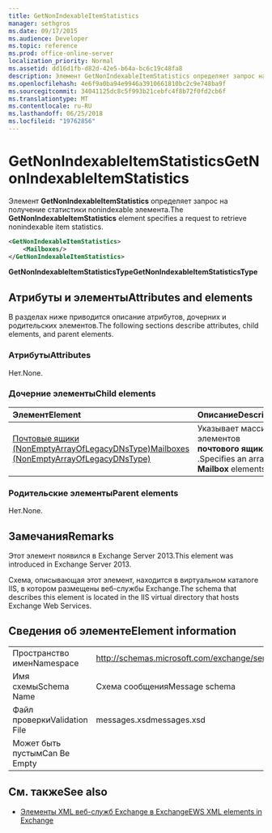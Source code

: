 ```yaml
---
title: GetNonIndexableItemStatistics
manager: sethgros
ms.date: 09/17/2015
ms.audience: Developer
ms.topic: reference
ms.prod: office-online-server
localization_priority: Normal
ms.assetid: dd16d1fb-d82d-42e5-b64a-bc6c19c48fa8
description: Элемент GetNonIndexableItemStatistics определяет запрос на получение статистики nonindexable элемента.
ms.openlocfilehash: 4e6f9a0ba94e9946a3910661810bc2c9e748ba9f
ms.sourcegitcommit: 34041125dc8c5f993b21cebfc4f8b72f0fd2cb6f
ms.translationtype: MT
ms.contentlocale: ru-RU
ms.lasthandoff: 06/25/2018
ms.locfileid: "19762856"
---
```

# <a name="getnonindexableitemstatistics"></a><span data-ttu-id="87e67-103">GetNonIndexableItemStatistics</span><span class="sxs-lookup"><span data-stu-id="87e67-103">GetNonIndexableItemStatistics</span></span>

<span data-ttu-id="87e67-104">Элемент **GetNonIndexableItemStatistics** определяет запрос на получение статистики nonindexable элемента.</span><span class="sxs-lookup"><span data-stu-id="87e67-104">The **GetNonIndexableItemStatistics** element specifies a request to retrieve nonindexable item statistics.</span></span> 
  
```XML
<GetNonIndexableItemStatistics>
    <Mailboxes/>
</GetNonIndexableItemStatistics>
```

 <span data-ttu-id="87e67-105">**GetNonIndexableItemStatisticsType**</span><span class="sxs-lookup"><span data-stu-id="87e67-105">**GetNonIndexableItemStatisticsType**</span></span>
## <a name="attributes-and-elements"></a><span data-ttu-id="87e67-106">Атрибуты и элементы</span><span class="sxs-lookup"><span data-stu-id="87e67-106">Attributes and elements</span></span>

<span data-ttu-id="87e67-107">В разделах ниже приводится описание атрибутов, дочерних и родительских элементов.</span><span class="sxs-lookup"><span data-stu-id="87e67-107">The following sections describe attributes, child elements, and parent elements.</span></span>
  
### <a name="attributes"></a><span data-ttu-id="87e67-108">Атрибуты</span><span class="sxs-lookup"><span data-stu-id="87e67-108">Attributes</span></span>

<span data-ttu-id="87e67-109">Нет.</span><span class="sxs-lookup"><span data-stu-id="87e67-109">None.</span></span>
  
### <a name="child-elements"></a><span data-ttu-id="87e67-110">Дочерние элементы</span><span class="sxs-lookup"><span data-stu-id="87e67-110">Child elements</span></span>

|<span data-ttu-id="87e67-111">**Элемент**</span><span class="sxs-lookup"><span data-stu-id="87e67-111">**Element**</span></span>|<span data-ttu-id="87e67-112">**Описание**</span><span class="sxs-lookup"><span data-stu-id="87e67-112">**Description**</span></span>|
|:-----|:-----|
|[<span data-ttu-id="87e67-113">Почтовые ящики (NonEmptyArrayOfLegacyDNsType)</span><span class="sxs-lookup"><span data-stu-id="87e67-113">Mailboxes (NonEmptyArrayOfLegacyDNsType)</span></span>](mailboxes-nonemptyarrayoflegacydnstype.md) <br/> |<span data-ttu-id="87e67-114">Указывает массив элементов **почтового ящика** .</span><span class="sxs-lookup"><span data-stu-id="87e67-114">Specifies an array of **Mailbox** elements.</span></span>  <br/> |
   
### <a name="parent-elements"></a><span data-ttu-id="87e67-115">Родительские элементы</span><span class="sxs-lookup"><span data-stu-id="87e67-115">Parent elements</span></span>

<span data-ttu-id="87e67-116">Нет.</span><span class="sxs-lookup"><span data-stu-id="87e67-116">None.</span></span>
  
## <a name="remarks"></a><span data-ttu-id="87e67-117">Замечания</span><span class="sxs-lookup"><span data-stu-id="87e67-117">Remarks</span></span>

<span data-ttu-id="87e67-118">Этот элемент появился в Exchange Server 2013.</span><span class="sxs-lookup"><span data-stu-id="87e67-118">This element was introduced in Exchange Server 2013.</span></span>
  
<span data-ttu-id="87e67-119">Схема, описывающая этот элемент, находится в виртуальном каталоге IIS, в котором размещены веб-службы Exchange.</span><span class="sxs-lookup"><span data-stu-id="87e67-119">The schema that describes this element is located in the IIS virtual directory that hosts Exchange Web Services.</span></span>
  
## <a name="element-information"></a><span data-ttu-id="87e67-120">Сведения об элементе</span><span class="sxs-lookup"><span data-stu-id="87e67-120">Element information</span></span>

|||
|:-----|:-----|
|<span data-ttu-id="87e67-121">Пространство имен</span><span class="sxs-lookup"><span data-stu-id="87e67-121">Namespace</span></span>  <br/> |http://schemas.microsoft.com/exchange/services/2006/messages  <br/> |
|<span data-ttu-id="87e67-122">Имя схемы</span><span class="sxs-lookup"><span data-stu-id="87e67-122">Schema Name</span></span>  <br/> |<span data-ttu-id="87e67-123">Схема сообщения</span><span class="sxs-lookup"><span data-stu-id="87e67-123">Message schema</span></span>  <br/> |
|<span data-ttu-id="87e67-124">Файл проверки</span><span class="sxs-lookup"><span data-stu-id="87e67-124">Validation File</span></span>  <br/> |<span data-ttu-id="87e67-125">messages.xsd</span><span class="sxs-lookup"><span data-stu-id="87e67-125">messages.xsd</span></span>  <br/> |
|<span data-ttu-id="87e67-126">Может быть пустым</span><span class="sxs-lookup"><span data-stu-id="87e67-126">Can Be Empty</span></span>  <br/> ||
   
## <a name="see-also"></a><span data-ttu-id="87e67-127">См. также</span><span class="sxs-lookup"><span data-stu-id="87e67-127">See also</span></span>



- [<span data-ttu-id="87e67-128">Элементы XML веб-служб Exchange в Exchange</span><span class="sxs-lookup"><span data-stu-id="87e67-128">EWS XML elements in Exchange</span></span>](ews-xml-elements-in-exchange.md)


